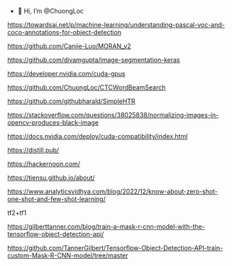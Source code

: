 - 👋 Hi, I’m @ChuongLoc

https://towardsai.net/p/machine-learning/understanding-pascal-voc-and-coco-annotations-for-object-detection

https://github.com/Canjie-Luo/MORAN_v2

https://github.com/divamgupta/image-segmentation-keras

https://developer.nvidia.com/cuda-gpus

https://github.com/ChuongLoc/CTCWordBeamSearch

https://github.com/githubharald/SimpleHTR

https://stackoverflow.com/questions/38025838/normalizing-images-in-opencv-produces-black-image

https://docs.nvidia.com/deploy/cuda-compatibility/index.html

https://distill.pub/

https://hackernoon.com/

https://tiensu.github.io/about/

https://www.analyticsvidhya.com/blog/2022/12/know-about-zero-shot-one-shot-and-few-shot-learning/

tf2+tf1 

https://gilberttanner.com/blog/train-a-mask-r-cnn-model-with-the-tensorflow-object-detection-api/

https://github.com/TannerGilbert/Tensorflow-Object-Detection-API-train-custom-Mask-R-CNN-model/tree/master


